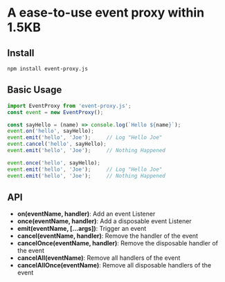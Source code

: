 # A ease-to-use event proxy within 1.5KB

## Install
`npm install event-proxy.js`

## Basic Usage

```js
import EventProxy from 'event-proxy.js';
const event = new EventProxy();

const sayHello = (name) => console.log(`Hello ${name}`);
event.on('hello', sayHello);
event.emit('hello', 'Joe');     // Log "Hello Joe"
event.cancel('hello', sayHello);
event.emit('hello', 'Joe');     // Nothing Happened

event.once('hello', sayHello);
event.emit('hello', 'Joe');     // Log "Hello Joe"
event.emit('hello', 'Joe');     // Nothing Happened
```

## API

* **on(eventName, handler)**: Add an event Listener
* **once(eventName, handler)**: Add a disposable event Listener
* **emit(eventName, [...args])**: Trigger an event
* **cancel(eventName, handler)**: Remove the handler of the event
* **cancelOnce(eventName, handler)**: Remove the disposable handler of the event
* **cancelAll(eventName)**: Remove all handlers of the event
* **cancelAllOnce(eventName)**: Remove all disposable handlers of the event

